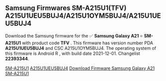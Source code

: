 <h2>Samsung Firmwares SM-A215U1(TFV) A215U1UEU5BUJ4/A215U1OYM5BUJ4/A215U1UEU5BUJ4</h2>
Download the Samsung firmware for the ✅ <strong>Samsung Galaxy A21 </strong> ⭐ <strong>SM-A215U1</strong> with product code <strong>TFV</strong> . This firmware has version number PDA <strong>A215U1UEU5BUJ4</strong> and CSC A215U1OYM5BUJ4. The operating system of this firmware is Android R , with build date 2021-12-01. Changelist <strong>22393344</strong>.


[SM-A215U1](https://samfirm.shop/samsung/model/SM-A215U1)
[A215U1UEU5BUJ4](https://samfirm.shop/samsung/pda/A215U1UEU5BUJ4)
[Download Firmware Samsung Galaxy A21 SM-A215U1](https://samfirm.shop/samsung/firmware/479129)
